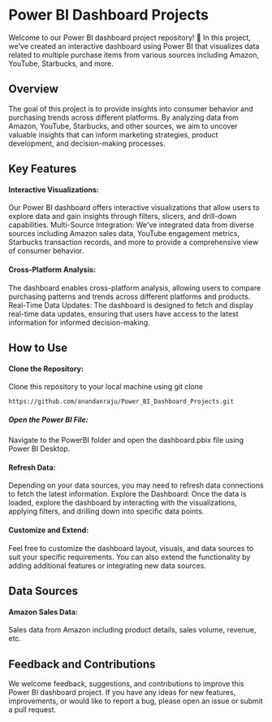 # Power BI Dashboard Projects

Welcome to our Power BI dashboard project repository! 🚀 In this project, we've created an interactive dashboard using Power BI that visualizes data related to multiple purchase items from various sources including Amazon, YouTube, Starbucks, and more.

## Overview
The goal of this project is to provide insights into consumer behavior and purchasing trends across different platforms. By analyzing data from Amazon, YouTube, Starbucks, and other sources, we aim to uncover valuable insights that can inform marketing strategies, product development, and decision-making processes.

## Key Features
#### Interactive Visualizations: 
Our Power BI dashboard offers interactive visualizations that allow users to explore data and gain insights through filters, slicers, and drill-down capabilities.
Multi-Source Integration: We've integrated data from diverse sources including Amazon sales data, YouTube engagement metrics, Starbucks transaction records, and more to provide a comprehensive view of consumer behavior.
#### Cross-Platform Analysis: 
The dashboard enables cross-platform analysis, allowing users to compare purchasing patterns and trends across different platforms and products.
Real-Time Data Updates: The dashboard is designed to fetch and display real-time data updates, ensuring that users have access to the latest information for informed decision-making.
## How to Use
#### Clone the Repository: 
Clone this repository to your local machine using git clone 
```
https://github.com/anandanraju/Power_BI_Dashboard_Projects.git
```
##### Open the Power BI File: 
Navigate to the PowerBI folder and open the dashboard.pbix file using Power BI Desktop.

#### Refresh Data: 
Depending on your data sources, you may need to refresh data connections to fetch the latest information.
Explore the Dashboard: Once the data is loaded, explore the dashboard by interacting with the visualizations, applying filters, and drilling down into specific data points.
#### Customize and Extend: 
Feel free to customize the dashboard layout, visuals, and data sources to suit your specific requirements. You can also extend the functionality by adding additional features or integrating new data sources.
## Data Sources
#### Amazon Sales Data: 
Sales data from Amazon including product details, sales volume, revenue, etc.

## Feedback and Contributions
We welcome feedback, suggestions, and contributions to improve this Power BI dashboard project. If you have any ideas for new features, improvements, or would like to report a bug, please open an issue or submit a pull request.
